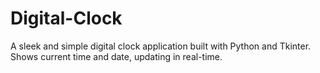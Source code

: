 # Digital-Clock
A sleek and simple digital clock application built with Python and Tkinter. Shows current time and date, updating in real-time.
